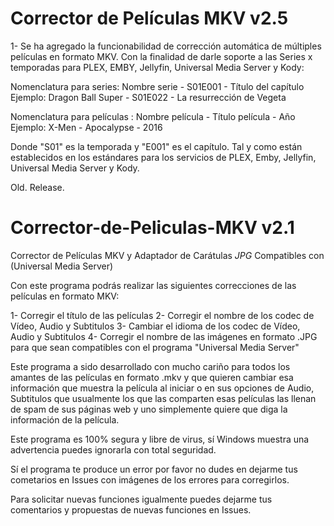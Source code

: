 # Corrector de Películas MKV v2.5

1- Se ha agregado la funcionabilidad de corrección automática de múltiples películas en formato MKV. Con la finalidad de darle soporte a las Series x temporadas para PLEX, EMBY, Jellyfin, Universal Media Server y Kody:

  Nomenclatura para series: Nombre serie - S01E001 - Título del capítulo
           Ejemplo: Dragon Ball Super - S01E022 - La resurrección de Vegeta 

  Nomenclatura para películas : Nombre película -  Título película - Año
           Ejemplo:  X-Men - Apocalypse - 2016

  Donde "S01" es la temporada y "E001" es el capítulo. Tal y como están establecidos en los estándares para los servicios de PLEX, 
  Emby, Jellyfin, Universal Media Server y Kody.
  
  
Old. Release.

# Corrector-de-Peliculas-MKV v2.1
Corrector de Películas MKV y Adaptador de Carátulas *JPG* Compatibles con (Universal Media Server)

Con este programa podrás realizar las siguientes correcciones de las películas en formato MKV:

 1- Corregir el título de las películas
 2- Corregir el nombre de los codec de Vídeo, Audio y Subtitulos
 3- Cambiar el idioma de los codec de Vídeo, Audio y Subtitulos
 4- Corregir el nombre de las imágenes en formato .JPG para que sean compatibles con el programa "Universal Media Server"
 
 Este programa a sido desarrollado con mucho cariño para todos los amantes de las películas en formato .mkv y que 
 quieren cambiar esa información que muestra la película al iniciar o en sus opciones de Audio, Subtitulos que usualmente los que las comparten esas películas las llenan de spam de sus páginas web
 y uno simplemente quiere que diga la información de la película.

Este programa es 100% segura y libre de virus, sí Windows muestra una advertencia puedes ignorarla con total seguridad.

Sí el programa te produce un error por favor no dudes en dejarme tus cometarios en Issues con imágenes de los errores para corregirlos.

Para solicitar nuevas funciones igualmente puedes dejarme tus comentarios y propuestas de nuevas funciones en Issues.
